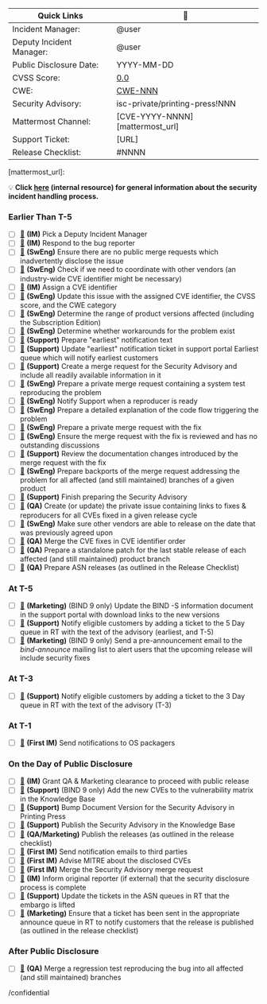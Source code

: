 <!--
THIS ISSUE TEMPLATE IS INTENDED ONLY FOR INTERNAL USE.

If the bug you are reporting is potentially security-related - for example,
if it involves an assertion failure or other crash in `named` that can be
triggered repeatedly - then please make sure that you make the new issue
confidential!
-->
| Quick Links              | :link:                               |
| ------------------------ | ------------------------------------ |
| Incident Manager:        | @user                                |
| Deputy Incident Manager: | @user                                |
| Public Disclosure Date:  | YYYY-MM-DD                           |
| CVSS Score:              | [0.0][cvss_score]                    |
| CWE:                     | [CWE-NNN][cwe_category]
| Security Advisory:       | isc-private/printing-press!NNN       |
| Mattermost Channel:      | [CVE-YYYY-NNNN][mattermost_url]      |
| Support Ticket:          | [URL]                                |
| Release Checklist:       | #NNNN                                |

[cvss_score]: https://nvd.nist.gov/vuln-metrics/cvss/v3-calculator?vector=AV:X/AC:X/PR:X/UI:X/S:X/C:X/I:X/A:X&version=3.1
[cwe_category]: https://cwe.mitre.org/data/definitions/NNN.html
[mattermost_url]:

:bulb: **Click [here][checklist_explanations] (internal resource) for general information about the security incident handling process.**

[checklist_explanations]: https://gitlab.isc.org/isc-private/isc-wiki/-/wikis/Security-Incident-Handling-Checklist-Explanations

### Earlier Than T-5

  - [ ] [:link:][step_deputy]            **(IM)** Pick a Deputy Incident Manager
  - [ ] [:link:][step_respond]           **(IM)** Respond to the bug reporter
  - [ ] [:link:][step_public_mrs]        **(SwEng)** Ensure there are no public merge requests which inadvertently disclose the issue
  - [ ] [:link:][step_coordinate_cve_id] **(SwEng)** Check if we need to coordinate with other vendors (an industry-wide CVE identifier might be necessary)
  - [ ] [:link:][step_assign_cve_id]     **(IM)** Assign a CVE identifier
  - [ ] [:link:][step_note_cve_info]     **(SwEng)** Update this issue with the assigned CVE identifier, the CVSS score, and the CWE category
  - [ ] [:link:][step_versions_affected] **(SwEng)** Determine the range of product versions affected (including the Subscription Edition)
  - [ ] [:link:][step_workarounds]       **(SwEng)** Determine whether workarounds for the problem exist
  - [ ] [:link:][step_earliest_prepare]  **(Support)** Prepare "earliest" notification text
  - [ ] [:link:][step_earliest_send]     **(Support)** Update "earliest" notification ticket in support portal Earliest queue which will notify earliest customers
  - [ ] [:link:][step_advisory_mr]       **(Support)** Create a merge request for the Security Advisory and include all readily available information in it
  - [ ] [:link:][step_reproducer_mr]     **(SwEng)** Prepare a private merge request containing a system test reproducing the problem
  - [ ] [:link:][step_notify_support]    **(SwEng)** Notify Support when a reproducer is ready
  - [ ] [:link:][step_code_analysis]     **(SwEng)** Prepare a detailed explanation of the code flow triggering the problem
  - [ ] [:link:][step_fix_mr]            **(SwEng)** Prepare a private merge request with the fix
  - [ ] [:link:][step_review_fix]        **(SwEng)** Ensure the merge request with the fix is reviewed and has no outstanding discussions
  - [ ] [:link:][step_review_docs]       **(Support)** Review the documentation changes introduced by the merge request with the fix
  - [ ] [:link:][step_backports]         **(SwEng)** Prepare backports of the merge request addressing the problem for all affected (and still maintained) branches of a given product
  - [ ] [:link:][step_finish_advisory]   **(Support)** Finish preparing the Security Advisory
  - [ ] [:link:][step_meta_issue]        **(QA)** Create (or update) the private issue containing links to fixes & reproducers for all CVEs fixed in a given release cycle
  - [ ] [:link:][step_coordinate_check]  **(SwEng)** Make sure other vendors are able to release on the date that was previously agreed upon
  - [ ] [:link:][step_merge_fixes]       **(QA)** Merge the CVE fixes in CVE identifier order
  - [ ] [:link:][step_patches]           **(QA)** Prepare a standalone patch for the last stable release of each affected (and still maintained) product branch
  - [ ] [:link:][step_asn_releases]      **(QA)** Prepare ASN releases (as outlined in the Release Checklist)

### At T-5

  - [ ] [:link:][step_asn_links]         **(Marketing)** (BIND 9 only) Update the BIND -S information document in the support portal with download links to the new versions
  - [ ] [:link:][step_asn_send]          **(Support)** Notify eligible customers by adding a ticket to the 5 Day queue in RT with the text of the advisory (earliest, and T-5)
  - [ ] [:link:][step_preannouncement]   **(Marketing)** (BIND 9 only) Send a pre-announcement email to the *bind-announce* mailing list to alert users that the upcoming release will include security fixes

### At T-3
  - [ ] [:link:][step_asn_send]          **(Support)** Notify eligible customers by adding a ticket to the 3 Day queue in RT with the text of the advisory (T-3)

### At T-1

  - [ ] [:link:][step_packager_emails]   **(First IM)** Send notifications to OS packagers

### On the Day of Public Disclosure

  - [ ] [:link:][step_clearance]         **(IM)** Grant QA & Marketing clearance to proceed with public release
  - [ ] [:link:][step_matrix]            **(Support)** (BIND 9 only) Add the new CVEs to the vulnerability matrix in the Knowledge Base
  - [ ] [:link:][step_bump_advisory]     **(Support)** Bump Document Version for the Security Advisory in Printing Press
  - [ ] [:link:][step_publish_advisory]  **(Support)** Publish the Security Advisory in the Knowledge Base
  - [ ] [:link:][step_publish]           **(QA/Marketing)** Publish the releases (as outlined in the release checklist)
  - [ ] [:link:][step_notifications]     **(First IM)** Send notification emails to third parties
  - [ ] [:link:][step_mitre]             **(First IM)** Advise MITRE about the disclosed CVEs
  - [ ] [:link:][step_merge_advisory]    **(First IM)** Merge the Security Advisory merge request
  - [ ] [:link:][step_embargo_end]       **(IM)** Inform original reporter (if external) that the security disclosure process is complete
  - [ ] [:link:][step_asn_clear]         **(Support)** Update the tickets in the ASN queues in RT that the embargo is lifted
  - [ ] [:link:][step_customers]         **(Marketing)** Ensure that a ticket has been sent in the appropriate announce queue in RT to notify customers that the release is published (as outlined in the release checklist)

### After Public Disclosure

  - [ ] [:link:][step_regression]        **(QA)** Merge a regression test reproducing the bug into all affected (and still maintained) branches

[step_deputy]:            https://gitlab.isc.org/isc-private/isc-wiki/-/wikis/Security-Incident-Handling-Checklist-Explanations#pick-a-deputy-incident-manager
[step_respond]:           https://gitlab.isc.org/isc-private/isc-wiki/-/wikis/Security-Incident-Handling-Checklist-Explanations#respond-to-the-bug-reporter
[step_public_mrs]:        https://gitlab.isc.org/isc-private/isc-wiki/-/wikis/Security-Incident-Handling-Checklist-Explanations#ensure-there-are-no-public-merge-requests-which-inadvertently-disclose-the-issue
[step_coordinate_cve_id]: https://gitlab.isc.org/isc-private/isc-wiki/-/wikis/Security-Incident-Handling-Checklist-Explanations#check-if-we-need-to-coordinate-with-other-vendors-an-industry-wide-cve-identifier-might-be-necessary
[step_assign_cve_id]:     https://gitlab.isc.org/isc-private/isc-wiki/-/wikis/Security-Incident-Handling-Checklist-Explanations#assign-a-cve-identifier
[step_note_cve_info]:     https://gitlab.isc.org/isc-private/isc-wiki/-/wikis/Security-Incident-Handling-Checklist-Explanations#update-this-issue-with-the-assigned-cve-identifier-the-cvss-score-and-the-cwe-category
[step_versions_affected]: https://gitlab.isc.org/isc-private/isc-wiki/-/wikis/Security-Incident-Handling-Checklist-Explanations#determine-the-range-of-product-versions-affected-including-the-subscription-edition
[step_workarounds]:       https://gitlab.isc.org/isc-private/isc-wiki/-/wikis/Security-Incident-Handling-Checklist-Explanations#determine-whether-workarounds-for-the-problem-exist
[step_earliest_prepare]:  https://gitlab.isc.org/isc-private/isc-wiki/-/wikis/Security-Incident-Handling-Checklist-Explanations#prepare-earliest-notification-text
[step_earliest_send]:     https://gitlab.isc.org/isc-private/isc-wiki/-/wikis/Security-Incident-Handling-Checklist-Explanations#update-earliest-notification-ticket-in-support-portal-earliest-queue-which-will-notify-earliest-customers
[step_advisory_mr]:       https://gitlab.isc.org/isc-private/isc-wiki/-/wikis/Security-Incident-Handling-Checklist-Explanations#create-a-merge-request-for-the-security-advisory-and-include-all-readily-available-information-in-it
[step_reproducer_mr]:     https://gitlab.isc.org/isc-private/isc-wiki/-/wikis/Security-Incident-Handling-Checklist-Explanations#prepare-a-private-merge-request-containing-a-system-test-reproducing-the-problem
[step_notify_support]:    https://gitlab.isc.org/isc-private/isc-wiki/-/wikis/Security-Incident-Handling-Checklist-Explanations#notify-support-when-a-reproducer-is-ready
[step_code_analysis]:     https://gitlab.isc.org/isc-private/isc-wiki/-/wikis/Security-Incident-Handling-Checklist-Explanations#prepare-a-detailed-explanation-of-the-code-flow-triggering-the-problem
[step_fix_mr]:            https://gitlab.isc.org/isc-private/isc-wiki/-/wikis/Security-Incident-Handling-Checklist-Explanations#prepare-a-private-merge-request-with-the-fix
[step_review_fix]:        https://gitlab.isc.org/isc-private/isc-wiki/-/wikis/Security-Incident-Handling-Checklist-Explanations#ensure-the-merge-request-with-the-fix-is-reviewed-and-has-no-outstanding-discussions
[step_review_docs]:       https://gitlab.isc.org/isc-private/isc-wiki/-/wikis/Security-Incident-Handling-Checklist-Explanations#review-the-documentation-changes-introduced-by-the-merge-request-with-the-fix
[step_backports]:         https://gitlab.isc.org/isc-private/isc-wiki/-/wikis/Security-Incident-Handling-Checklist-Explanations#prepare-backports-of-the-merge-request-addressing-the-problem-for-all-affected-and-still-maintained-branches-of-a-given-product
[step_finish_advisory]:   https://gitlab.isc.org/isc-private/isc-wiki/-/wikis/Security-Incident-Handling-Checklist-Explanations#finish-preparing-the-security-advisory
[step_meta_issue]:        https://gitlab.isc.org/isc-private/isc-wiki/-/wikis/Security-Incident-Handling-Checklist-Explanations#create-or-update-the-private-issue-containing-links-to-fixes-reproducers-for-all-cves-fixed-in-a-given-release-cycle
[step_coordinate_check]:  https://gitlab.isc.org/isc-private/isc-wiki/-/wikis/Security-Incident-Handling-Checklist-Explanations#make-sure-other-vendors-are-able-to-release-on-the-date-that-was-previously-agreed-upon
[step_merge_fixes]:       https://gitlab.isc.org/isc-private/isc-wiki/-/wikis/Security-Incident-Handling-Checklist-Explanations#merge-the-cve-fixes-in-cve-identifier-order
[step_patches]:           https://gitlab.isc.org/isc-private/isc-wiki/-/wikis/Security-Incident-Handling-Checklist-Explanations#prepare-a-standalone-patch-for-the-last-stable-release-of-each-affected-and-still-maintained-product-branch
[step_asn_releases]:      https://gitlab.isc.org/isc-private/isc-wiki/-/wikis/Security-Incident-Handling-Checklist-Explanations#prepare-asn-releases-as-outlined-in-the-release-checklist
[step_asn_links]:         https://gitlab.isc.org/isc-private/isc-wiki/-/wikis/Security-Incident-Handling-Checklist-Explanations#bind-9-only-update-the-bind-s-information-document-in-the-support-portal-with-download-links-to-the-new-versions
[step_asn_send]:          https://gitlab.isc.org/isc-private/isc-wiki/-/wikis/Security-Incident-Handling-Checklist-Explanations#notify-eligible-customers-by-adding-a-ticket-to-the-5-day-queue-in-rt-with-the-text-of-the-advisory-earliest-and-t-5
[step_preannouncement]:   https://gitlab.isc.org/isc-private/isc-wiki/-/wikis/Security-Incident-Handling-Checklist-Explanations#bind-9-only-send-a-pre-announcement-email-to-the-bind-announce-mailing-list-to-alert-users-that-the-upcoming-release-will-include-security-fixes
[step_asn_send]:          https://gitlab.isc.org/isc-private/isc-wiki/-/wikis/Security-Incident-Handling-Checklist-Explanations#notify-eligible-customers-by-adding-a-ticket-to-the-3-day-queue-in-rt-with-the-text-of-the-advisory-t-3
[step_packager_emails]:   https://gitlab.isc.org/isc-private/isc-wiki/-/wikis/Security-Incident-Handling-Checklist-Explanations#send-notifications-to-os-packagers
[step_clearance]:         https://gitlab.isc.org/isc-private/isc-wiki/-/wikis/Security-Incident-Handling-Checklist-Explanations#grant-qa-marketing-clearance-to-proceed-with-public-release
[step_matrix]:            https://gitlab.isc.org/isc-private/isc-wiki/-/wikis/Security-Incident-Handling-Checklist-Explanations#bind-9-only-add-the-new-cves-to-the-vulnerability-matrix-in-the-knowledge-base
[step_bump_advisory]:     https://gitlab.isc.org/isc-private/isc-wiki/-/wikis/Security-Incident-Handling-Checklist-Explanations#bump-document-version-for-the-security-advisory-in-printing-press
[step_publish_advisory]:  https://gitlab.isc.org/isc-private/isc-wiki/-/wikis/Security-Incident-Handling-Checklist-Explanations#publish-the-security-advisory-in-the-knowledge-base
[step_publish]:           https://gitlab.isc.org/isc-private/isc-wiki/-/wikis/Security-Incident-Handling-Checklist-Explanations#publish-the-releases-as-outlined-in-the-release-checklist
[step_notifications]:     https://gitlab.isc.org/isc-private/isc-wiki/-/wikis/Security-Incident-Handling-Checklist-Explanations#send-notification-emails-to-third-parties
[step_mitre]:             https://gitlab.isc.org/isc-private/isc-wiki/-/wikis/Security-Incident-Handling-Checklist-Explanations#advise-mitre-about-the-disclosed-cves
[step_merge_advisory]:    https://gitlab.isc.org/isc-private/isc-wiki/-/wikis/Security-Incident-Handling-Checklist-Explanations#merge-the-security-advisory-merge-request
[step_embargo_end]:       https://gitlab.isc.org/isc-private/isc-wiki/-/wikis/Security-Incident-Handling-Checklist-Explanations#inform-original-reporter-if-external-that-the-security-disclosure-process-is-complete
[step_asn_clear]:         https://gitlab.isc.org/isc-private/isc-wiki/-/wikis/Security-Incident-Handling-Checklist-Explanations#update-the-tickets-in-the-asn-queues-in-rt-that-the-embargo-is-lifted
[step_customers]:         https://gitlab.isc.org/isc-private/isc-wiki/-/wikis/Security-Incident-Handling-Checklist-Explanations#ensure-that-a-ticket-has-been-sent-in-the-appropriate-announce-queue-in-rt-to-notify-customers-that-the-release-is-published-as-outlined-in-the-release-checklist
[step_regression]:        https://gitlab.isc.org/isc-private/isc-wiki/-/wikis/Security-Incident-Handling-Checklist-Explanations#merge-a-regression-test-reproducing-the-bug-into-all-affected-and-still-maintained-branches

/confidential
